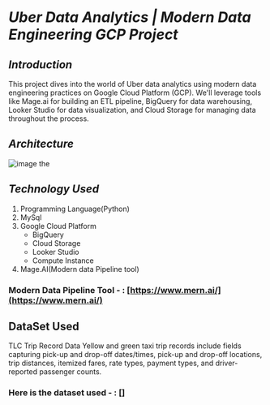 # **_Uber Data Analytics | Modern Data Engineering GCP Project_**
## _Introduction_
This project dives into the world of Uber data analytics using modern data engineering practices on Google Cloud Platform (GCP). We'll leverage tools like Mage.ai for building an ETL pipeline, BigQuery for data warehousing, Looker Studio for data visualization, and Cloud Storage for managing data throughout the process.
## _Architecture_
![image the](https://github.com/user-attachments/assets/9a2d01ca-82ae-4296-889e-b6b40a489506)
## _Technology Used_
1. Programming Language(Python)
2. MySql
3. Google Cloud Platform
   - BigQuery
   - Cloud Storage
   - Looker Studio
   - Compute Instance
4. Mage.AI(Modern data Pipeline tool)
### Modern Data Pipeline Tool - : [https://www.mern.ai/](https://www.mern.ai/)
## DataSet Used
TLC Trip Record Data Yellow and green taxi trip records include fields capturing pick-up and drop-off dates/times, pick-up and drop-off locations, trip distances, itemized fares, rate types, payment types, and driver-reported passenger counts.
### Here is the dataset used - : []
